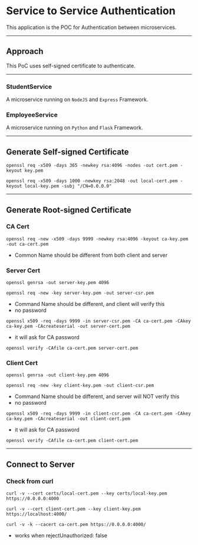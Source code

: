 # Service to Service Authentication

This application is the POC for Authentication between microservices. 

---

## Approach

This PoC uses self-signed certificate to authenticate.

---

### StudentService

A microservice running on `NodeJS` and `Express` Framework.



### EmployeeService

A microservice running on `Python` and `Flask` Framework.

---

## Generate Self-signed Certificate

`openssl req -x509 -days 365 -newkey rsa:4096 -nodes -out cert.pem -keyout key.pem`

`openssl req -x509 -days 1000 -newkey rsa:2048 -out local-cert.pem -keyout local-key.pem -subj "/CN=0.0.0.0"`

---

## Generate Root-signed Certificate

### CA Cert

`openssl req -new -x509 -days 9999 -newkey rsa:4096 -keyout ca-key.pem -out ca-cert.pem`
- Common Name should be different from both client and server


### Server Cert

`openssl genrsa -out server-key.pem 4096`

`openssl req -new -key server-key.pem -out server-csr.pem`
- Command Name should be different, and client will verify this
- no password

`openssl x509 -req -days 9999 -in server-csr.pem -CA ca-cert.pem -CAkey ca-key.pem -CAcreateserial -out server-cert.pem`
- it will ask for CA password

`openssl verify -CAfile ca-cert.pem server-cert.pem`


### Client Cert

`openssl genrsa -out client-key.pem 4096`

`openssl req -new -key client-key.pem -out client-csr.pem`
- Command Name should be different, and server will NOT verify this
- no password

`openssl x509 -req -days 9999 -in client-csr.pem -CA ca-cert.pem -CAkey ca-key.pem -CAcreateserial -out client-cert.pem`
- it will ask for CA password


`openssl verify -CAfile ca-cert.pem client-cert.pem`

---

## Connect to Server

### Check from curl

`curl -v --cert certs/local-cert.pem --key certs/local-key.pem https://0.0.0.0:4000`

`curl -v --cert client-cert.pem --key client-key.pem https://localhost:4000/`

`curl -v -k --cacert ca-cert.pem https://0.0.0.0:4000/`
- works when rejectUnauthorized: false